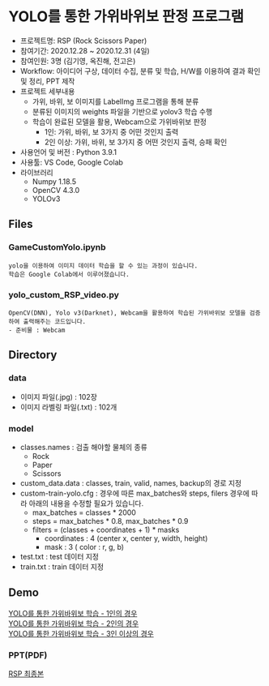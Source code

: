 # YOLO를 통한 가위바위보 판정 프로그램
- 프로젝트명: RSP (Rock Scissors Paper)
- 참여기간: 2020.12.28 ~ 2020.12.31 (4일)
- 참여인원: 3명 (김기영, 옥진해, 전고은)
- Workflow: 아이디어 구상, 데이터 수집, 분류 및 학습, H/W를 이용하여 결과 확인 및 정리, PPT 제작
- 프로젝트 세부내용
    - 가위, 바위, 보 이미지를 LabelImg 프로그램을 통해 분류
    - 분류된 이미지의 weights 파일을 기반으로 yolov3 학습 수행
    - 학습이 완료된 모델을 활용, Webcam으로 가위바위보 판정
        - 1인: 가위, 바위, 보 3가지 중 어떤 것인지 출력
        - 2인 이상: 가위, 바위, 보 3가지 중 어떤 것인지 출력, 승패 확인
- 사용언어 및 버전 : Python 3.9.1
- 사용툴: VS Code, Google Colab
- 라이브러리
    - Numpy 1.18.5
    - OpenCV 4.3.0
    - YOLOv3

## Files
### GameCustomYolo.ipynb
    yolo을 이용하여 이미지 데이터 학습을 할 수 있는 과정이 있습니다.
    학습은 Google Colab에서 이루어졌습니다.

### yolo_custom_RSP_video.py
    OpenCV(DNN), Yolo v3(Darknet), Webcam을 활용하여 학습된 가위바위보 모델을 검증하여 출력해주는 코드입니다.
    - 준비물 : Webcam

## Directory
### data
- 이미지 파일(.jpg) : 102장
- 이미지 라벨링 파일(.txt) : 102개

### model
- classes.names : 검출 해야할 물체의 종류
    - Rock
    - Paper
    - Scissors
- custom_data.data : classes, train, valid, names, backup의 경로 지정
- custom-train-yolo.cfg : 경우에 따른 max_batches와 steps, filers
    경우에 따라 아래의 내용을 수정할 필요가 있습니다.
    - max_batches = classes * 2000
    - steps = max_batches * 0.8, max_batches * 0.9
    - filters = (classes + coordinates + 1) * masks
        * coordinates : 4 (center x, center y, width, height)
        * mask : 3 ( color : r, g, b)
- test.txt : test 데이터 지정
- train.txt : train 데이터 지정

## Demo
[YOLO를 통한 가위바위보 학습 - 1인의 경우](https://youtu.be/Efdvvv-RvF0)  
[YOLO를 통한 가위바위보 학습 - 2인의 경우](https://youtu.be/x7iqZd_DmKQ)  
[YOLO를 통한 가위바위보 학습 - 3인 이상의 경우](https://youtu.be/87-4rrAkaCc)  

### PPT(PDF)   
[RSP 최종본]()
